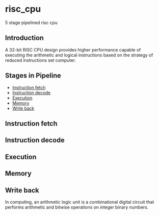 # risc_cpu
5 stage pipelined risc cpu

## Introduction
A 32-bit RISC CPU design provides higher performance capable of executing the arithmetic and logical instructions based on the strategy of reduced instructions set computer.

## Stages in Pipeline

- [Instruction fetch](https://github.com/Sairamakula1999/risc_cpu/blob/main/README.md#instruction%20fetch)
- [Instruction decode](https://github.com/Sairamakula1999/risc_cpu/blob/main/README.md#instruction%20decode)
- [Execution](https://github.com/Sairamakula1999/risc_cpu/blob/main/README.md#execution)
- [Memory](https://github.com/Sairamakula1999/risc_cpu/blob/main/README.md#instruction%20fetch)
- [Write back](https://github.com/Sairamakula1999/risc_cpu/blob/main/README.md#instruction%20fetch)

## Instruction fetch

## Instruction decode

## Execution

## Memory

## Write back

In computing, an arithmetic logic unit is a combinational digital circuit that performs arithmetic and bitwise operations on integer binary numbers.
